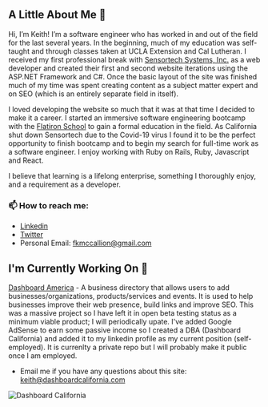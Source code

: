 ## A Little About Me 👋

Hi, I’m Keith! I’m a software engineer who has worked in and out of the field for the last several years. In the beginning, much of my education was self-taught and through classes taken at UCLA Extension and Cal Lutheran. I received my first professional break with [Sensortech Systems, Inc.](https://sensortech.com/) as a web developer and created their first and second website iterations using the ASP.NET Framework and C#. Once the basic layout of the site was finished much of my time was spent creating content as a subject matter expert and on SEO (which is an entirely separate field in itself).

I loved developing the website so much that it was at that time I decided to make it a career. I started an immersive software engineering bootcamp with the [Flatiron School](https://flatironschool.com/) to gain a formal education in the field. As California shut down Sensortech due to the Covid-19 virus I found it to be the perfect opportunity to finish bootcamp and to begin my search for full-time work as a software engineer. I enjoy working with Ruby on Rails, Ruby, Javascript and React.

I believe that learning is a lifelong enterprise, something I thoroughly enjoy, and a requirement as a developer.

### 📫 How to reach me:

* [Linkedin](https://www.linkedin.com/in/f-keith-mccallion/)
* [Twitter](https://twitter.com/DashboardCALI)
* Personal Email: fkmccallion@gmail.com

## I'm Currently Working On 🔭

[Dashboard America](https://www.dashboardamerica.com/) - A business directory that allows users to add businesses/organizations, products/services and events. It is used to help businesses improve their web presence, build links and improve SEO. This was a massive project so I have left it in open beta testing status as a minimum viable product; I will periodically upate. I've added Google AdSense to earn some passive income so I created a DBA (Dashboard California) and added it to my linkedin profile as my current position (self-employed). It is currenlty a private repo but I will probably make it public once I am employed.

* Email me if you have any questions about this site: keith@dashboardcalifornia.com

![Dashboard California](https://www.dashboardamerica.com/assets/dashboardamerica-37b5793e387bfcb5843bb6f4a6c3746af53e9a99c9a13937e5fc74e2a2c8c3d9.png "Dashboard America")


<!--
**fkmccallion/fkmccallion** is a ✨ _special_ ✨ repository because its `README.md` (this file) appears on your GitHub profile.

Here are some ideas to get you started:

- 🔭 I’m currently working on ...
- 🌱 I’m currently learning ...
- 👯 I’m looking to collaborate on ...
- 🤔 I’m looking for help with ...
- 💬 Ask me about ...
- 📫 How to reach me: ...
- 😄 Pronouns: ...
- ⚡ Fun fact: ...
-->
